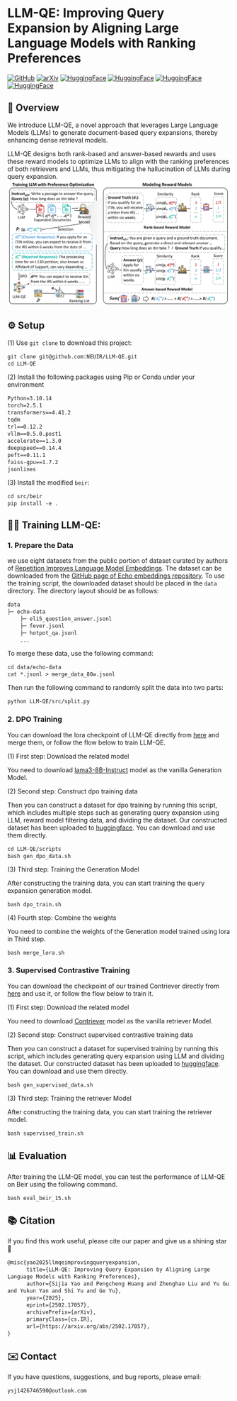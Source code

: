 # LLM-QE: Improving Query Expansion by Aligning Large Language Models with Ranking Preferences

[![GitHub](https://img.shields.io/badge/GitHub-LLM--QE-black?logo=github)](https://github.com/NEUIR/LLM-QE)
[![arXiv](https://img.shields.io/badge/arXiv-2502.17057-B31B1B?logo=arxiv&logoColor=white)](https://arxiv.org/abs/2502.17057)
[![HuggingFace](https://img.shields.io/badge/HuggingFace-LLM--QE--DPO-yellow?logo=huggingface)](https://huggingface.co/yaosijiaaaaa/LLM-QE-DPO)
[![HuggingFace](https://img.shields.io/badge/HuggingFace-LLM--QE--Contriever-orange?logo=huggingface)](https://huggingface.co/yaosijiaaaaa/LLM-QE-Contriever)
[![HuggingFace](https://img.shields.io/badge/HuggingFace-DPO--Training--Data-blue?logo=huggingface)](https://huggingface.co/datasets/chengpingan/LLM-QE-DPO-Training-Data)
[![HuggingFace](https://img.shields.io/badge/HuggingFace-Retriever--Training--Data-green?logo=huggingface)](https://huggingface.co/datasets/chengpingan/LLM-QE-Retriever-Training-Data)



## 📖 Overview
We introduce LLM-QE, a novel approach that leverages Large Language Models (LLMs) to generate document-based query expansions, thereby enhancing dense retrieval models. 

LLM-QE designs both rank-based and answer-based rewards and uses these reward models to optimize LLMs to align with the ranking preferences of both retrievers and LLMs, thus mitigating the hallucination of LLMs during query expansion. 
![method](assets/model.png)


## ⚙️ Setup
(1) Use `git clone` to download this project:
```
git clone git@github.com:NEUIR/LLM-QE.git
cd LLM-QE
```
(2) Install the following packages using Pip or Conda under your environment
```
Python=3.10.14
torch=2.5.1
transformers==4.41.2
tqdm
trl==0.12.2
vllm==0.5.0.post1
accelerate==1.3.0
deepspeed==0.14.4
peft==0.11.1
faiss-gpu==1.7.2
jsonlines
```
(3) Install the modified `beir`:
```
cd src/beir
pip install -e .
```

## 🏋️‍♂️ Training LLM-QE:

### 1. Prepare the Data
we use eight datasets from the public portion of dataset curated by authors of [Repetition Improves Language Model Embeddings](https://arxiv.org/abs/2402.15449). The dataset can be downloaded from the [GitHub page of Echo embeddings repository](https://github.com/jakespringer/echo-embeddings#training). To use the training script, the downloaded dataset should be placed in the `data` directory. The directory layout should be as follows:

```
data
├─ echo-data
    ├─ eli5_question_answer.jsonl
    ├─ fever.jsonl 
    ├─ hotpot_qa.jsonl
    ...
```
To merge these data, use the following command:
```
cd data/echo-data
cat *.jsonl > merge_data_80w.jsonl
```
Then run the following command to randomly split the data into two parts:
```
python LLM-QE/src/split.py
```

### 2. DPO Training
You can download the lora checkpoint of LLM-QE directly from [here](https://huggingface.co/yaosijiaaaaa/LLM-QE-DPO) and merge them, or follow the flow below to train LLM-QE.

(1) First step: Download the related model

You need to download [lama3-8B-Instruct](https://huggingface.co/meta-llama/Meta-Llama-3-8B-Instruct) model as the vanilla Generation Model.

(2) Second step: Construct dpo training data

Then you can construct a dataset for dpo training by running this script, which includes multiple steps such as generating query expansion using LLM, reward model filtering data, and dividing the dataset. Our constructed dataset has been uploaded to [huggingface](https://huggingface.co/datasets/chengpingan/LLM-QE-DPO-Training-Data). You can download and use them directly.
```
cd LLM-QE/scripts
bash gen_dpo_data.sh
```
(3) Third step: Training the Generation Model

After constructing the training data, you can start training the query expansion generation model. 
```
bash dpo_train.sh
```
(4) Fourth step: Combine the weights

You need to combine the weights of the Generation model trained using lora in Third step.
```
bash merge_lora.sh
```
###  3. Supervised Contrastive Training
You can download the checkpoint of our trained Contriever directly from [here](https://huggingface.co/yaosijiaaaaa/LLM-QE-Contriever) and use it, or follow the flow below to train it.

(1) First step: Download the related model

You need to download [Contriever](https://huggingface.co/facebook/contriever/tree/main) model as the vanilla retriever Model.

(2) Second step: Construct supervised contrastive training data

Then you can construct a dataset for supervised training by running this script, which includes generating query expansion using LLM and dividing the dataset. Our constructed dataset has been uploaded to [huggingface](https://huggingface.co/datasets/chengpingan/LLM-QE-Retriever-Training-Data). You can download and use them directly.
```
bash gen_supervised_data.sh
```
(3) Third step: Training the retriever Model

After constructing the training data, you can start training the retriever model. 
```
bash supervised_train.sh
```

## 📊 Evaluation
After training the LLM-QE model, you can test the performance of LLM-QE on Beir using the following command.

```
bash eval_beir_15.sh
```

## 📚 Citation
If you find this work useful, please cite our paper and give us a shining star 🌟
```
@misc{yao2025llmqeimprovingqueryexpansion,
      title={LLM-QE: Improving Query Expansion by Aligning Large Language Models with Ranking Preferences}, 
      author={Sijia Yao and Pengcheng Huang and Zhenghao Liu and Yu Gu and Yukun Yan and Shi Yu and Ge Yu},
      year={2025},
      eprint={2502.17057},
      archivePrefix={arXiv},
      primaryClass={cs.IR},
      url={https://arxiv.org/abs/2502.17057}, 
}
```

## ✉️ Contact
If you have questions, suggestions, and bug reports, please email:
```
ysj1426746590@outlook.com
```
